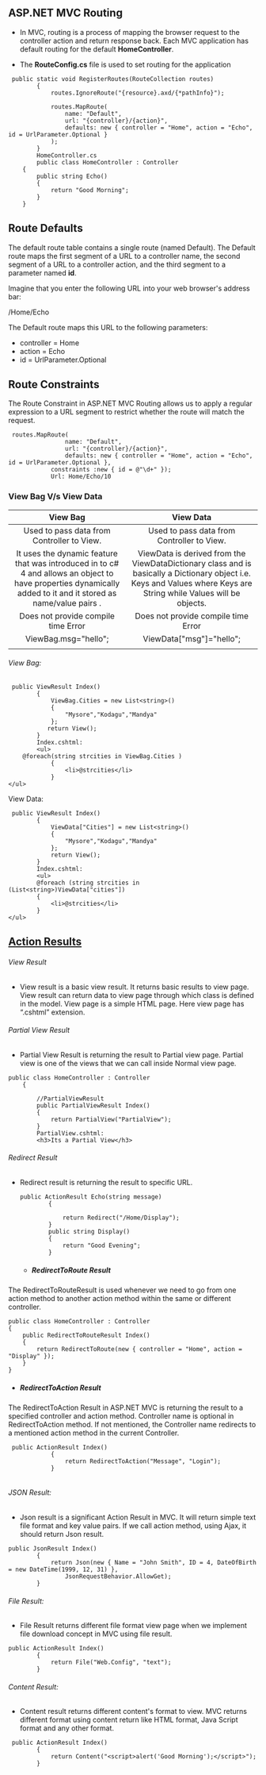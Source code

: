 ## ASP.NET MVC Routing

- In MVC, routing is a process of mapping the browser request to the controller action and return response back. Each MVC application has default routing for the default **HomeController**.

- The **RouteConfig.cs** file is used to set routing for the application

```
 public static void RegisterRoutes(RouteCollection routes)
        {
            routes.IgnoreRoute("{resource}.axd/{*pathInfo}");

            routes.MapRoute(
                name: "Default",
                url: "{controller}/{action}",
                defaults: new { controller = "Home", action = "Echo", id = UrlParameter.Optional }
            );
        }
        HomeController.cs
        public class HomeController : Controller
    {
        public string Echo()
        {
            return "Good Morning";
        }  
    }
```

## Route Defaults

The default route table contains a single route (named Default). The Default route maps the first segment of a URL to a controller name, the second segment of a URL to a controller action, and the third segment to a parameter named **id**.

Imagine that you enter the following URL into your web browser's address bar:

/Home/Echo

The Default route maps this URL to the following parameters:

- controller = Home
- action = Echo
- id = UrlParameter.Optional

## Route Constraints

The Route Constraint in ASP.NET MVC Routing allows us to apply a regular expression to a URL segment to restrict whether the route will match the request.

```
 routes.MapRoute(
                name: "Default",
                url: "{controller}/{action}",
                defaults: new { controller = "Home", action = "Echo", id = UrlParameter.Optional },
            constraints :new { id = @"\d+" });
            Url: Home/Echo/10
```

### View Bag   V/s View Data



|                           View Bag                           |                          View Data                           |
| :----------------------------------------------------------: | :----------------------------------------------------------: |
|          Used to pass data from Controller to View.          |          Used to pass data from Controller to View.          |
| It uses the dynamic feature that was introduced in to  c#  4 and allows an object to have properties dynamically added to it and it stored as name/value pairs . | ViewData is derived from the ViewDataDictionary class and is basically a Dictionary object i.e. Keys and Values where Keys are String while Values will be objects. |
|             Does not provide compile time Error              |             Does not provide compile time Error              |
|                     ViewBag.msg="hello";                     |                   ViewData["msg"]="hello";                   |
|                                                              |                                                              |

###### View Bag:

```
 public ViewResult Index()
        {
            ViewBag.Cities = new List<string>()
            {
                "Mysore","Kodagu","Mandya"
            };
           return View();
        }
        Index.cshtml:
        <ul>
    @foreach(string strcities in ViewBag.Cities )
            {
                <li>@strcities</li>
            }
</ul>
```

View Data:

```
 public ViewResult Index()
        {
            ViewData["Cities"] = new List<string>()
            {
                "Mysore","Kodagu","Mandya"
            };
            return View();
        }
        Index.cshtml:
        <ul>
        @foreach (string strcities in (List<string>)ViewData["cities"])
        {
            <li>@strcities</li>
        }
</ul>
```

## <u>Action Results</u>

###### View Result

- View result is a basic view result. It returns basic results to view page. View result can return data to view page through which class is defined in the model. View page is a simple HTML page. Here view page has “.cshtml” extension. 

###### Partial View Result 

- Partial View Result is returning the result to Partial view page. Partial view is one of the views that we can call inside Normal view page.

```
public class HomeController : Controller
    {

        //PartialViewResult
        public PartialViewResult Index()
        {
            return PartialView("PartialView");
        }
        PartialView.cshtml:
        <h3>Its a Partial View</h3>
```

###### Redirect Result

- Redirect result is returning the result to specific URL.

  ```
  public ActionResult Echo(string message)
          {
  
              return Redirect("/Home/Display");
          }
          public string Display()
          {
              return "Good Evening";
          }
  ```

  - ##### **RedirectToRoute Result**

The RedirectToRouteResult is used whenever we need to go from one action method to another action method within the same or different controller.

```
public class HomeController : Controller
{
    public RedirectToRouteResult Index()
    {
        return RedirectToRoute(new { controller = "Home", action = "Display" });
    }
}
```

- ##### **RedirectToAction Result** 

The RedirectToAction Result in ASP.NET MVC is returning the result to a specified controller and action method. Controller name is optional in RedirectToAction method. If not mentioned, the Controller name redirects to a mentioned action method in the current Controller. 

```
 public ActionResult Index()
            {
                return RedirectToAction("Message", "Login");
            }
        
```

###### JSON Result:

- Json result is a significant Action Result in MVC. It will return simple text file format and key value pairs. If we call action method, using Ajax, it should return Json result.

```
public JsonResult Index()
        {
            return Json(new { Name = "John Smith", ID = 4, DateOfBirth = new DateTime(1999, 12, 31) },
                JsonRequestBehavior.AllowGet);
        }
```

###### File Result:

- File Result returns different file format view page when we implement file download concept in MVC using file result.

```
public ActionResult Index()
        {
            return File("Web.Config", "text");
        }
```

###### Content Result:

- Content result returns different content's format to view. MVC returns different format using content return like HTML format, Java Script format and any other format.

```
 public ActionResult Index()
        {
            return Content("<script>alert('Good Morning');</script>");
        }
```

